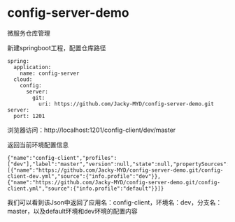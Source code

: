 # config-server-demo
微服务仓库管理

新建springboot工程，配置仓库路径
```
spring:
  application:
    name: config-server
  cloud:
    config:
      server:
        git:
          uri: https://github.com/Jacky-MYD/config-server-demo.git
server:
  port: 1201
```
浏览器访问：http://localhost:1201/config-client/dev/master
  
  返回当前环境配置信息
  ```
  {"name":"config-client","profiles":["dev"],"label":"master","version":null,"state":null,"propertySources":[{"name":"https://github.com/Jacky-MYD/config-server-demo.git/config-client-dev.yml","source":{"info.profile":"dev"}},{"name":"https://github.com/Jacky-MYD/config-server-demo.git/config-client.yml","source":{"info.profile":"default"}}]}
  ```
  
  我们可以看到该Json中返回了应用名：config-client，环境名：dev，分支名：master，以及default环境和dev环境的配置内容
